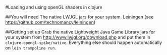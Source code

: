 #Loading and using openGL shaders in clojure

##You will need
The native LWJGL jars for your system.
Leiningen (see https://github.com/technomancy/leiningen)

##Getting set up
Grab the native Lightweight Java Game Library jars for your system from 
http://www.lwjgl.org/download.php and put them in `clojure-opengl-spike/native`.
Everything else should happen automatically on `lein trampoline run`.
